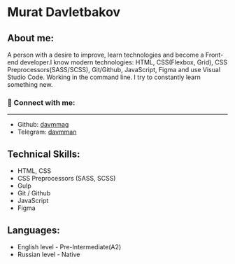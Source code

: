 

# **Murat Davletbakov**

## About me:
A person with a desire to improve, learn technologies and become a Front-end developer.I know modern technologies: HTML, CSS(Flexbox, Grid), CSS Preprocessors(SASS/SCSS), Git/Github, JavaScript, Figma and use Visual Studio Code. Working in the command line. I try to constantly learn something new.

### 🤝 Connect with me:
---
 - Github: [davmmag](https://github.com/davmmag)
 - Telegram: [davmman](https://t.me/davmmag)


## Technical Skills:
- HTML, CSS
- CSS Preprocessors (SASS, SCSS)
- Gulp
- Git / Github
- JavaScript
- Figma

## Languages:
- English level - Pre-Intermediate(A2)
- Russian level - Native